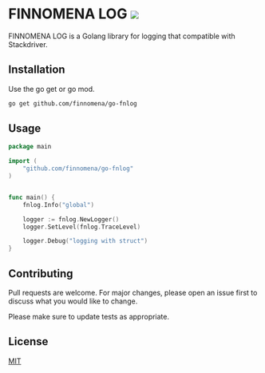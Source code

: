 # FINNOMENA LOG <img src="https://img.shields.io/github/license/finnomena/go-fnlog">

FINNOMENA LOG is a Golang library for logging that compatible with Stackdriver.

## Installation

Use the go get or go mod.

```bash
go get github.com/finnomena/go-fnlog
```

## Usage

```go
package main

import (
	"github.com/finnomena/go-fnlog"
)


func main() {
	fnlog.Info("global")

	logger := fnlog.NewLogger()
	logger.SetLevel(fnlog.TraceLevel)

	logger.Debug("logging with struct")
}

```

## Contributing
Pull requests are welcome. For major changes, please open an issue first to discuss what you would like to change.

Please make sure to update tests as appropriate.

## License
[MIT](https://choosealicense.com/licenses/mit/)